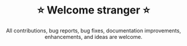<h1 align="center">⭐ Welcome stranger ⭐</h1>

<p align = "center" > All contributions, bug reports, bug fixes, documentation improvements, enhancements, and ideas are welcome. </p>
